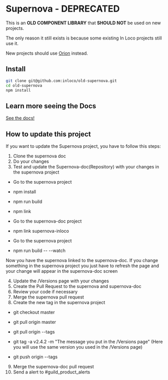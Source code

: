 # Supernova - **DEPRECATED**
This is an **OLD COMPONENT LIBRARY** that **SHOULD NOT** be used on new projects.

The only reason it still exists is because some existing In Loco projects still use it.

New projects should use [Orion](https://github.com/inloco/orion) instead.

## Install
```sh
git clone git@github.com:inloco/old-supernova.git
cd old-supernova
npm install
```

## Learn more seeing the Docs
[See the docs!](http://supernova.ubee.in/)

## How to update this project
If you want to update the Supernova project, you have to follow this steps:

1. Clone the supernova doc
2. Do your changes
3. Test and update the Supernova-doc(Repository) with your changes in the supernova project

 - Go to the supernova project
 
 - npm install
 
 - npm run build
 
 - npm link
 
 - Go to the supernova-doc project
 
 - npm link supernova-inloco
 
 - Go to the supernova project
 
 - npm run build -- --watch

Now you have the supernova linked to the supernova-doc. If you change something in the supernova project you just have to refresh the page and your change will appear in the supernova-doc screen

4. Update the /Versions page with your changes
5. Create the Pull Request to the supernova and supernova-doc
6. Review your code if necessary
7. Merge the supernova pull request
8. Create the new tag in the supernova project

 - git checkout master
 
 - git pull origin master
 
 - git pull origin --tags
 
 - git tag -a v2.4.2 -m "The message you put in the /Versions page" (Here you will use the same version you used in the /Versions page)
 
 - git push origin --tags
 
9. Merge the supernova-doc pull request
10. Send a alert to #guild_product_alerts

